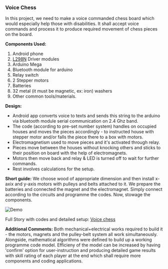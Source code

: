 ### Voice Chess
In this project, we need to make a voice commanded chess board which would especially help those with disabilities. It shall accept voice commands and process it to produce required movement of chess pieces on the board.

**Components Used:** 
1. Android phone
2. [L298N](http://www.handsontec.com/dataspecs/L298N%20Motor%20Driver.pdf) Driver modules
3. Arduino Mega
4. Bluetooth module for arduino 
5. Relay switch
6. 2 Stepper motors
7. Batteries 
8. 32 metal (it must be magnetic, ex: iron) washers
9. Other common tools/materials.

**Design:**
* Android app converts voice to texts and sends this string to the arduino via bluetooth module serial communication on 2.4 Ghz band.
* The code (according to pre-set number system) handles on occupied houses and moves the pieces accordingly - to instructed house with stepper motor and/or falls the piece there to a box with motors. 
* Electromagnetism used to move pieces and it's activated through relay.
* Pieces move between the houses without knocking others and sticks to their position on board with the help of electromagnets.
* Motors then move back and relay & LED is turned off to wait for further commands.
* Rest involves calculations for the setup.

**Short guide:** We choose wood of appropriate dimension and then install x-axix and y-axis motors with pulleys and belts attached to it. We prepare the batteries and connected the magnet and the electromagnet. Simply connect according to the circuits and programme the codes. Now, stowage the components.

![Demo](https://media.giphy.com/media/lQCFDWxOD3TOshxrTk/giphy-downsized.gif)

Full Story with codes and detailed setup: [Voice chess](https://www.instructables.com/id/Voice-chess-a-Chess-Board-With-Voice-Commands-1/)

**Additional Comments:** Both mechanical+electrical works required to build it - the motors, magnets and the pulley-belt system all work simultaneously. Alongside, mathematical algorithms were defined to build up a working programme code model. Efficieny of the model can be increased by having 'confirm' option for user-instruction and producing detailed game results with skill rating of each player at the end which shall require more components and coding applications.
